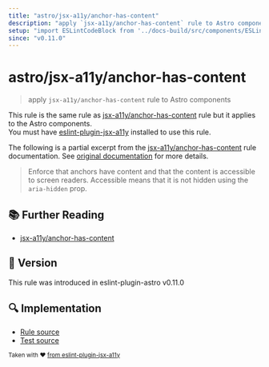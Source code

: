 ```yaml
---
title: "astro/jsx-a11y/anchor-has-content"
description: "apply `jsx-a11y/anchor-has-content` rule to Astro components"
setup: "import ESLintCodeBlock from '../docs-build/src/components/ESLintCodeBlockWrap.astro'"
since: "v0.11.0"
---
```


# astro/jsx-a11y/anchor-has-content

> apply `jsx-a11y/anchor-has-content` rule to Astro components

This rule is the same rule as [jsx-a11y/anchor-has-content] rule but it applies to the Astro components.  
You must have [eslint-plugin-jsx-a11y] installed to use this rule.

[eslint-plugin-jsx-a11y]: https://github.com/jsx-eslint/eslint-plugin-jsx-a11y
[jsx-a11y/anchor-has-content]: https://github.com/jsx-eslint/eslint-plugin-jsx-a11y/tree/HEAD/docs/rules/anchor-has-content.md

The following is a partial excerpt from the [jsx-a11y/anchor-has-content] rule documentation. See [original documentation][jsx-a11y/anchor-has-content] for more details.

> Enforce that anchors have content and that the content is accessible to screen readers. Accessible means that it is not hidden using the `aria-hidden` prop.

## :books: Further Reading

- [jsx-a11y/anchor-has-content]

## :rocket: Version

This rule was introduced in eslint-plugin-astro v0.11.0

## :mag: Implementation

- [Rule source](https://github.com/ota-meshi/eslint-plugin-astro/blob/main/src/rules/jsx-a11y/anchor-has-content.ts)
- [Test source](https://github.com/ota-meshi/eslint-plugin-astro/blob/main/tests/src/rules/jsx-a11y/anchor-has-content.ts)

<sup>Taken with ❤️ [from eslint-plugin-jsx-a11y](https://github.com/jsx-eslint/eslint-plugin-jsx-a11y/tree/HEAD/docs/rules/anchor-has-content.md)</sup>
